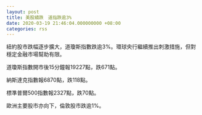 ```yaml
---
layout: post
title: 美股續跌　道指跌逾3%
date: 2020-03-19 21:46:04.000000000 +08:00
categories: rss
---
```


紐約股市跌幅逐步擴大，道瓊斯指數跌逾3%。環球央行繼續推出刺激措施，但對穩定金融市場幫助有限。

道瓊斯指數開市後15分鐘報19227點，跌671點。

納斯達克指數報6870點，跌118點。

標準普爾500指數報2327點，跌70點。

歐洲主要股市亦向下，倫敦股市跌逾1%。
